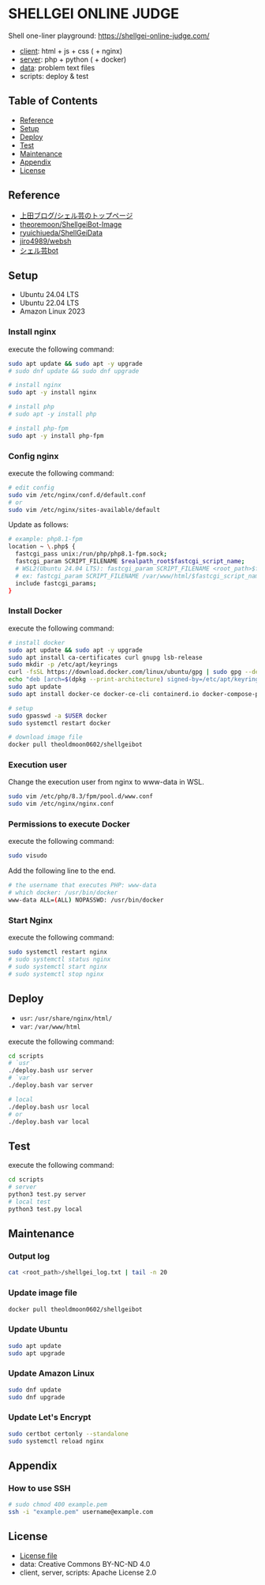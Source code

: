 # SHELLGEI ONLINE JUDGE
Shell one-liner playground: https://shellgei-online-judge.com/

- [client](client/README.md): html + js + css ( + nginx)
- [server](server/README.md): php + python ( + docker)
- [data](data/README.md): problem text files
- scripts: deploy & test

## Table of Contents
- [Reference](#reference)
- [Setup](#setup)
- [Deploy](#deploy)
- [Test](#test)
- [Maintenance](#maintenance)
- [Appendix](#appendix)
- [License](#license)

## Reference
- [上田ブログ/シェル芸のトップページ](https://b.ueda.tech/?page=01434)
- [theoremoon/ShellgeiBot-Image](https://github.com/theoremoon/ShellgeiBot-Image)
- [ryuichiueda/ShellGeiData](https://github.com/ryuichiueda/ShellGeiData)
- [jiro4989/websh](https://github.com/jiro4989/websh)
- [シェル芸bot](https://x.com/minyoruminyon)

## Setup
- Ubuntu 24.04 LTS
- Ubuntu 22.04 LTS
- Amazon Linux 2023

### Install nginx
execute the following command:
```sh
sudo apt update && sudo apt -y upgrade
# sudo dnf update && sudo dnf upgrade

# install nginx
sudo apt -y install nginx

# install php
# sudo apt -y install php

# install php-fpm
sudo apt -y install php-fpm
```

### Config nginx
execute the following command:
```sh
# edit config
sudo vim /etc/nginx/conf.d/default.conf
# or
sudo vim /etc/nginx/sites-available/default
```

Update as follows:
```sh
# example: php8.1-fpm
location ~ \.php$ {
  fastcgi_pass unix:/run/php/php8.1-fpm.sock;
  fastcgi_param SCRIPT_FILENAME $realpath_root$fastcgi_script_name;
  # WSL2(Ubuntu 24.04 LTS): fastcgi_param SCRIPT_FILENAME <root_path>$fastcgi_script_name;
  # ex: fastcgi_param SCRIPT_FILENAME /var/www/html/$fastcgi_script_name;
  include fastcgi_params;
}
```

### Install Docker
execute the following command:
```sh
# install docker
sudo apt update && sudo apt -y upgrade
sudo apt install ca-certificates curl gnupg lsb-release
sudo mkdir -p /etc/apt/keyrings
curl -fsSL https://download.docker.com/linux/ubuntu/gpg | sudo gpg --dearmor -o /etc/apt/keyrings/docker.gpg
echo "deb [arch=$(dpkg --print-architecture) signed-by=/etc/apt/keyrings/docker.gpg] https://download.docker.com/linux/ubuntu $(lsb_release -cs) stable" | sudo tee /etc/apt/sources.list.d/docker.list > /dev/null
sudo apt update
sudo apt install docker-ce docker-ce-cli containerd.io docker-compose-plugin

# setup
sudo gpasswd -a $USER docker
sudo systemctl restart docker

# download image file
docker pull theoldmoon0602/shellgeibot
```

### Execution user
Change the execution user from nginx to www-data in WSL.
```sh
sudo vim /etc/php/8.3/fpm/pool.d/www.conf
sudo vim /etc/nginx/nginx.conf
```

### Permissions to execute Docker
execute the following command:
```sh
sudo visudo
```

Add the following line to the end.
```sh
# the username that executes PHP: www-data
# which docker: /usr/bin/docker
www-data ALL=(ALL) NOPASSWD: /usr/bin/docker
```

### Start Nginx
execute the following command:
```sh
sudo systemctl restart nginx
# sudo systemctl status nginx
# sudo systemctl start nginx
# sudo systemctl stop nginx
```

## Deploy
- `usr`: `/usr/share/nginx/html/`
- `var`: `/var/www/html`

execute the following command:
```sh
cd scripts
# `usr`
./deploy.bash usr server
# `var`
./deploy.bash var server

# local
./deploy.bash usr local
# or
./deploy.bash var local
```

## Test
execute the following command:
```sh
cd scripts
# server
python3 test.py server
# local test
python3 test.py local
```

## Maintenance
### Output log
```sh
cat <root_path>/shellgei_log.txt | tail -n 20
```

### Update image file
```sh
docker pull theoldmoon0602/shellgeibot
```

### Update Ubuntu
```sh
sudo apt update
sudo apt upgrade
```

### Update Amazon Linux
```sh
sudo dnf update
sudo dnf upgrade
```

### Update Let's Encrypt
```sh
sudo certbot certonly --standalone
sudo systemctl reload nginx
```

## Appendix
### How to use SSH
```sh
# sudo chmod 400 example.pem
ssh -i "example.pem" username@example.com
```

## License
- [License file](./LICENSE)
- data: Creative Commons BY-NC-ND 4.0
- client, server, scripts: Apache License 2.0